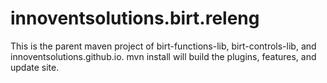 # innoventsolutions.birt.releng
This is the parent maven project of birt-functions-lib, birt-controls-lib, and innoventsolutions.github.io.
mvn install will build the plugins, features, and update site.
